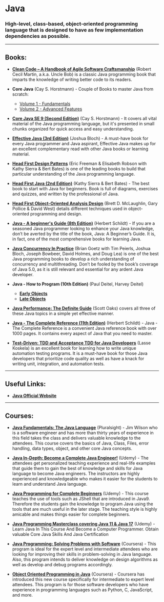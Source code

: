 # Java
### **High-level, class-based, object-oriented programming language that is designed to have as few implementation dependencies as possible.**
___
## Books:

* **[Clean Code – A Handbook of Agile Software Craftsmanship](https://github.com/UlugbekMuslitdinov/awesome-sources/blob/main/Java/Clean_Code.pdf)** (Robert Cecil Martin, a.k.a. Uncle Bob)  is a classic Java programming book that imparts the knowledge of writing better code to its readers.

* **Core Java** (Cay S. Horstmann) - Couple of Books to master Java from scratch:
    * [Volume 1 - Fundamentals](https://github.com/UlugbekMuslitdinov/awesome-sources/blob/main/Java/Core.Java.Volume.I.Fundamentals.11th.Edition.pdf)
    * [Volume 2 - Advanced Features](https://github.com/UlugbekMuslitdinov/awesome-sources/blob/main/Java/Core.Java.Volume.II.Advanced.Features.11th.Edition.pdf)

* **[Core Java SE 9 (Second Edition)](https://github.com/UlugbekMuslitdinov/awesome-sources/blob/main/Java/Core_Java_SE_9_for_the_Impatient_(2nd%20Edition).pdf)** (Cay S. Horstmann) - It covers all vital material of the Java programming language, but it's presented in small chunks organized for quick access and easy understanding.

* **[Effective Java (3rd Edition)](https://github.com/UlugbekMuslitdinov/awesome-sources/blob/main/Java/Joshua%20Bloch-Effective_Java_(3rd)-2018.pdf)** (Joshua Bloch) - A must-have book for every Java programmer and Java aspirant, Effective Java makes up for an excellent complementary read with other Java books or learning material.

* **[Head First Design Patterns](https://github.com/UlugbekMuslitdinov/awesome-sources/blob/main/Java/head-first-design-patterns.pdf)** (Eric Freeman & Elisabeth Robson with Kathy Sierra & Bert Bates) is one of the leading books to build that particular understanding of the Java programming language.

* **[Head First Java (2nd Edition)](https://github.com/UlugbekMuslitdinov/awesome-sources/blob/main/Java/Head_First_Java_Second_Edition.pdf)** (Kathy Sierra & Bert Bates) - The best book to start with Java for beginners. Book is full of diagrams, exercises and quizzes, and written by the professional of Java.

* **[Head First Object-Oriented Analysis Design](https://github.com/UlugbekMuslitdinov/awesome-sources/blob/main/Java/Head_First_Object-Oriented_Analysis_and_Design.pdf)** (Brett D. McLaughlin, Gary Pollice & David West) details different techniques used in object-oriented programming and design.

* **[Java - A beginner's Guide (8th Edition)](https://github.com/UlugbekMuslitdinov/awesome-sources/blob/main/Java/Java_A_Beginner's_Guide_8th.pdf)** (Herbert Schildt) - If you are a seasoned Java programmer looking to enhance your Java knowledge, don’t be averted by the title of the book, Java: A Beginner’s Guide. It is, in fact, one of the most comprehensive books for learning Java.

* **[Java Concurrency In Practice](https://github.com/UlugbekMuslitdinov/awesome-sources/blob/main/Java/Java_Concurrency_in_Practice.pdf)** (Brian Goetz with Tim Peierls, Joshua Bloch, Joseph Bowbeer, David Holmes, and Doug Lea) is one of the best Java programming books to develop a rich understanding of concurrency and multithreading. Don’t be fooled by the book’s coverage of Java 5.0, as it is still relevant and essential for any ardent Java developer.

* **Java - How to Program (10th Edition)** (Paul Deitel, Harvey Deitel)
    * **[Early Objects]()**
    * **[Late Objects]()**

* **[Java Performance: The Definite Guide](https://github.com/UlugbekMuslitdinov/awesome-sources/blob/main/Java/Java_Performance-The_Definitive_Guide.pdf)** (Scott Oaks) covers all three of these Java topics in a simple yet effective manner.

* **[Java - The Complete Reference (11th Edition)](https://github.com/UlugbekMuslitdinov/awesome-sources/blob/main/Java/java-the-complete-reference-eleventh-edition.pdf)** (Herbert Schildt) - Java - The Complete Reference is a convenient Java reference book with over 1000 pages. It contains every aspect of Java that you need to master.

* **[Test-Driven: TDD and Acceptance TDD for Java Developers](https://github.com/UlugbekMuslitdinov/awesome-sources/blob/main/Java/Test.Driven.TDD.and.Acceptance.TDD.for.Java.Developers..pdf)** (Lasse Koskela) is an excellent book for learning how to write unique automation testing programs. It is a must-have book for those Java developers that prioritize code quality as well as have a knack for writing unit, integration, and automation tests.

___

## Useful Links:

* **[Java Official Website](https://www.google.com/url?sa=t&rct=j&q=&esrc=s&source=web&cd=&cad=rja&uact=8&ved=2ahUKEwi07p362K7zAhXEFXcKHZoJAQsQFnoECAIQAQ&url=https%3A%2F%2Fwww.java.com%2F&usg=AOvVaw07au0gJtrW9kRPFYV_4HTb)**

___

## Courses:

* **[Java Fundamentals: The Java Language](https://pluralsight.pxf.io/Eayd62)** (Pluralsight) - Jim Wilson who is a software engineer and has more than thirty years of experience in this field takes the class and delivers valuable knowledge to the attendees. This course covers the basics of Java, Class, Files, error handling, data types, object, and other core Java concepts.

* **[Java In-Depth: Become a Complete Java Engineer!](https://click.linksynergy.com/deeplink?id=Qouy7GhEEFU&mid=39197&murl=https://www.udemy.com/course/java-in-depth-become-a-complete-java-engineer/)** (Udemy) - The attendees get personalized teaching experience and real-life examples that guide them to gain the best of knowledge and skills for Java language to become Java engineers. The instructors are highly experienced and knowledgeable who makes it easier for the students to learn and understand Java language.

* **[Java Programming for Complete Beginners](https://click.linksynergy.com/deeplink?id=Qouy7GhEEFU&mid=39197&murl=https://www.udemy.com/course/java-programming-tutorial-for-beginners/)** (Udemy) - This course teaches the use of tools such as JShell that are introduced in Java9. Therefore the students gain the knowledge to program Java using the tools that are much useful in the later stage. The teaching style is highly amicable and makes things easier for complete beginners.

* **[Java Programming Masterclass covering Java 11 & Java 17](https://click.linksynergy.com/deeplink?id=jU79Zysihs4&mid=39197&murl=https://www.udemy.com/course/java-the-complete-java-developer-course/)** (Udemy) - Learn Java In This Course And Become a Computer Programmer. Obtain valuable Core Java Skills And Java Certification

* **[Java Programming: Solving Problems with Software](https://click.linksynergy.com/deeplink?id=Qouy7GhEEFU&mid=40328&murl=https://www.coursera.org/learn/java-programming)** (Coursera) - This program is ideal for the expert level and intermediate attendees who are looking for improving their skills in problem-solving in Java language. Also, this program intends to deliver knowledge on design algorithms as well as develop and debug programs accordingly.

* **[Object Oriented Programming in Java](https://click.linksynergy.com/deeplink?id=Qouy7GhEEFU&mid=40328&murl=https://www.coursera.org/learn/object-oriented-java)** (Coursera) - Coursera has introduced this new course specifically for intermediate to expert level attendees. This program is for those software developers who have experience in programming languages such as Python, C, JavaScript, and more.